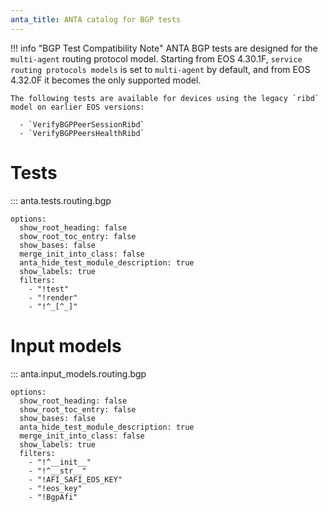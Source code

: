 ```yaml
---
anta_title: ANTA catalog for BGP tests
---
```

<!--
  ~ Copyright (c) 2023-2025 Arista Networks, Inc.
  ~ Use of this source code is governed by the Apache License 2.0
  ~ that can be found in the LICENSE file.
  -->

!!! info "BGP Test Compatibility Note"
    ANTA BGP tests are designed for the `multi-agent` routing protocol model. Starting from EOS 4.30.1F, `service routing protocols models` is set to `multi-agent` by default, and from EOS 4.32.0F it becomes the only supported model.

    The following tests are available for devices using the legacy `ribd` model on earlier EOS versions:

      - `VerifyBGPPeerSessionRibd`
      - `VerifyBGPPeersHealthRibd`

# Tests

::: anta.tests.routing.bgp

    options:
      show_root_heading: false
      show_root_toc_entry: false
      show_bases: false
      merge_init_into_class: false
      anta_hide_test_module_description: true
      show_labels: true
      filters:
        - "!test"
        - "!render"
        - "!^_[^_]"

# Input models

::: anta.input_models.routing.bgp

    options:
      show_root_heading: false
      show_root_toc_entry: false
      show_bases: false
      anta_hide_test_module_description: true
      merge_init_into_class: false
      show_labels: true
      filters:
        - "!^__init__"
        - "!^__str__"
        - "!AFI_SAFI_EOS_KEY"
        - "!eos_key"
        - "!BgpAfi"
